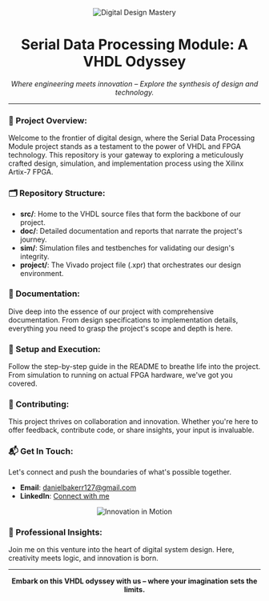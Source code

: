 <p align="center">
  <img src="https://media.giphy.com/media/xT9IgzoKnwFNmISR8I/giphy.gif" alt="Digital Design Mastery" />
</p>

<h1 align="center">Serial Data Processing Module: A VHDL Odyssey</h1>

<div align="center">
  <i>Where engineering meets innovation – Explore the synthesis of design and technology.</i>
</div>

---

### 📖 Project Overview:
Welcome to the frontier of digital design, where the Serial Data Processing Module project stands as a testament to the power of VHDL and FPGA technology. This repository is your gateway to exploring a meticulously crafted design, simulation, and implementation process using the Xilinx Artix-7 FPGA.

### 🗂 Repository Structure:
- **src/**: Home to the VHDL source files that form the backbone of our project.
- **doc/**: Detailed documentation and reports that narrate the project's journey.
- **sim/**: Simulation files and testbenches for validating our design's integrity.
- **project/**: The Vivado project file (.xpr) that orchestrates our design environment.

### 📘 Documentation:
Dive deep into the essence of our project with comprehensive documentation. From design specifications to implementation details, everything you need to grasp the project's scope and depth is here.

### 🔧 Setup and Execution:
Follow the step-by-step guide in the README to breathe life into the project. From simulation to running on actual FPGA hardware, we've got you covered.

### 🤝 Contributing:
This project thrives on collaboration and innovation. Whether you're here to offer feedback, contribute code, or share insights, your input is invaluable.

### 📬 Get In Touch:
Let's connect and push the boundaries of what's possible together.
- **Email**: [danielbakerr127@gmail.com](mailto:danielbakerr127@gmail.com)
- **LinkedIn**: [Connect with me](https://linkedin.com/in/danb127)

<p align="center">
  <img src="https://media.giphy.com/media/3ohhwytHcusSCXXOUg/giphy.gif" alt="Innovation in Motion" />
</p>

### 💼 Professional Insights:
Join me on this venture into the heart of digital system design. Here, creativity meets logic, and innovation is born.

---

<p align="center">
  <b>Embark on this VHDL odyssey with us – where your imagination sets the limits.</b>
</p>
